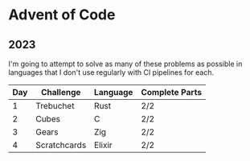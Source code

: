 # Advent of Code

## 2023

I'm going to attempt to solve as many of these problems as possible in languages that I don't use regularly with CI pipelines for each.

| Day | Challenge | Language | Complete Parts |
| --- | --- | --- | --- |
| 1 | Trebuchet| Rust | 2/2 |
| 2 | Cubes | C | 2/2 |
| 3 | Gears | Zig | 2/2 |
| 4 | Scratchcards | Elixir | 2/2 | 
